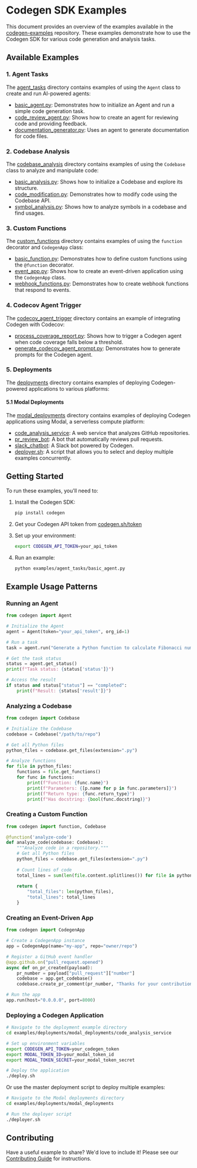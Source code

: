 # Codegen SDK Examples

This document provides an overview of the examples available in the [codegen-examples](https://github.com/Zeeeepa/codegen-examples) repository. These examples demonstrate how to use the Codegen SDK for various code generation and analysis tasks.

## Available Examples

### 1. Agent Tasks

The [agent_tasks](examples/agent_tasks) directory contains examples of using the `Agent` class to create and run AI-powered agents:

- [basic_agent.py](examples/agent_tasks/basic_agent.py): Demonstrates how to initialize an Agent and run a simple code generation task.
- [code_review_agent.py](examples/agent_tasks/code_review_agent.py): Shows how to create an agent for reviewing code and providing feedback.
- [documentation_generator.py](examples/agent_tasks/documentation_generator.py): Uses an agent to generate documentation for code files.

### 2. Codebase Analysis

The [codebase_analysis](examples/codebase_analysis) directory contains examples of using the `Codebase` class to analyze and manipulate code:

- [basic_analysis.py](examples/codebase_analysis/basic_analysis.py): Shows how to initialize a Codebase and explore its structure.
- [code_modification.py](examples/codebase_analysis/code_modification.py): Demonstrates how to modify code using the Codebase API.
- [symbol_analysis.py](examples/codebase_analysis/symbol_analysis.py): Shows how to analyze symbols in a codebase and find usages.

### 3. Custom Functions

The [custom_functions](examples/custom_functions) directory contains examples of using the `function` decorator and `CodegenApp` class:

- [basic_function.py](examples/custom_functions/basic_function.py): Demonstrates how to define custom functions using the `@function` decorator.
- [event_app.py](examples/custom_functions/event_app.py): Shows how to create an event-driven application using the `CodegenApp` class.
- [webhook_functions.py](examples/custom_functions/webhook_functions.py): Demonstrates how to create webhook functions that respond to events.

### 4. Codecov Agent Trigger

The [codecov_agent_trigger](examples/codecov_agent_trigger) directory contains an example of integrating Codegen with Codecov:

- [process_coverage_report.py](examples/codecov_agent_trigger/process_coverage_report.py): Shows how to trigger a Codegen agent when code coverage falls below a threshold.
- [generate_codecov_agent_prompt.py](examples/codecov_agent_trigger/generate_codecov_agent_prompt.py): Demonstrates how to generate prompts for the Codegen agent.

### 5. Deployments

The [deployments](examples/deployments) directory contains examples of deploying Codegen-powered applications to various platforms:

#### 5.1 Modal Deployments

The [modal_deployments](examples/deployments/modal_deployments) directory contains examples of deploying Codegen applications using Modal, a serverless compute platform:

- [code_analysis_service](examples/deployments/modal_deployments/code_analysis_service): A web service that analyzes GitHub repositories.
- [pr_review_bot](examples/deployments/modal_deployments/pr_review_bot): A bot that automatically reviews pull requests.
- [slack_chatbot](examples/deployments/modal_deployments/slack_chatbot): A Slack bot powered by Codegen.
- [deployer.sh](examples/deployments/modal_deployments/deployer.sh): A script that allows you to select and deploy multiple examples concurrently.

## Getting Started

To run these examples, you'll need to:

1. Install the Codegen SDK:
   ```bash
   pip install codegen
   ```

2. Get your Codegen API token from [codegen.sh/token](https://www.codegen.sh/token)

3. Set up your environment:
   ```bash
   export CODEGEN_API_TOKEN=your_api_token
   ```

4. Run an example:
   ```bash
   python examples/agent_tasks/basic_agent.py
   ```

## Example Usage Patterns

### Running an Agent

```python
from codegen import Agent

# Initialize the Agent
agent = Agent(token="your_api_token", org_id=1)

# Run a task
task = agent.run("Generate a Python function to calculate Fibonacci numbers")

# Get the task status
status = agent.get_status()
print(f"Task status: {status['status']}")

# Access the result
if status and status["status"] == "completed":
    print(f"Result: {status['result']}")
```

### Analyzing a Codebase

```python
from codegen import Codebase

# Initialize the Codebase
codebase = Codebase("/path/to/repo")

# Get all Python files
python_files = codebase.get_files(extension=".py")

# Analyze functions
for file in python_files:
    functions = file.get_functions()
    for func in functions:
        print(f"Function: {func.name}")
        print(f"Parameters: {[p.name for p in func.parameters]}")
        print(f"Return type: {func.return_type}")
        print(f"Has docstring: {bool(func.docstring)}")
```

### Creating a Custom Function

```python
from codegen import function, Codebase

@function('analyze-code')
def analyze_code(codebase: Codebase):
    """Analyze code in a repository."""
    # Get all Python files
    python_files = codebase.get_files(extension=".py")
    
    # Count lines of code
    total_lines = sum(len(file.content.splitlines()) for file in python_files)
    
    return {
        "total_files": len(python_files),
        "total_lines": total_lines
    }
```

### Creating an Event-Driven App

```python
from codegen import CodegenApp

# Create a CodegenApp instance
app = CodegenApp(name="my-app", repo="owner/repo")

# Register a GitHub event handler
@app.github.on("pull_request.opened")
async def on_pr_created(payload):
    pr_number = payload["pull_request"]["number"]
    codebase = app.get_codebase()
    codebase.create_pr_comment(pr_number, "Thanks for your contribution!")

# Run the app
app.run(host="0.0.0.0", port=8000)
```

### Deploying a Codegen Application

```bash
# Navigate to the deployment example directory
cd examples/deployments/modal_deployments/code_analysis_service

# Set up environment variables
export CODEGEN_API_TOKEN=your_codegen_token
export MODAL_TOKEN_ID=your_modal_token_id
export MODAL_TOKEN_SECRET=your_modal_token_secret

# Deploy the application
./deploy.sh
```

Or use the master deployment script to deploy multiple examples:

```bash
# Navigate to the Modal deployments directory
cd examples/deployments/modal_deployments

# Run the deployer script
./deployer.sh
```

## Contributing

Have a useful example to share? We'd love to include it! Please see our [Contributing Guide](CONTRIBUTING.md) for instructions.

